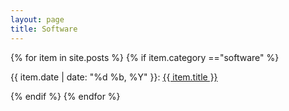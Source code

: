 ```yaml
---
layout: page
title: Software
---
```


{% for  item in site.posts %}
{% if item.category =="software" %}
<p> {{ item.date | date: "%d %b, %Y" }}: <a href="{{item.url}}" > {{ item.title }} </a> 
</p>
{% endif %}
{% endfor %}
